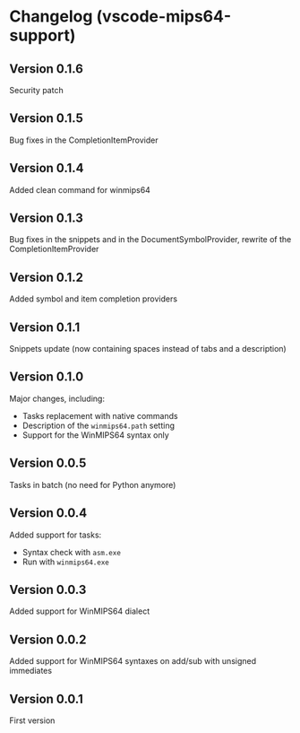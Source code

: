 # Changelog (vscode-mips64-support)

## Version 0.1.6
Security patch

## Version 0.1.5
Bug fixes in the CompletionItemProvider

## Version 0.1.4
Added clean command for winmips64

## Version 0.1.3
Bug fixes in the snippets and in the DocumentSymbolProvider, rewrite of the CompletionItemProvider

## Version 0.1.2
Added symbol and item completion providers

## Version 0.1.1
Snippets update (now containing spaces instead of tabs and a description)

## Version 0.1.0
Major changes, including:
* Tasks replacement with native commands
* Description of the `winmips64.path` setting
* Support for the WinMIPS64 syntax only

## Version 0.0.5
Tasks in batch (no need for Python anymore)

## Version 0.0.4
Added support for tasks:

- Syntax check with `asm.exe`
- Run with `winmips64.exe`

## Version 0.0.3
Added support for WinMIPS64 dialect

## Version 0.0.2
Added support for WinMIPS64 syntaxes on add/sub with unsigned immediates

## Version 0.0.1
First version